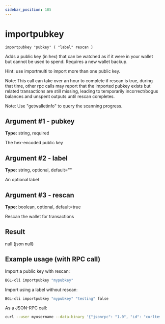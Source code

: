 ```yaml
---
sidebar_position: 105
---
```


# importpubkey

`importpubkey "pubkey" ( "label" rescan )`

Adds a public key (in hex) that can be watched as if it were in your wallet but cannot be used to spend. Requires a new wallet backup.

Hint: use importmulti to import more than one public key.

Note: This call can take over an hour to complete if rescan is true, during that time, other rpc calls may report that the imported pubkey exists but related transactions are still missing, leading to temporarily incorrect/bogus balances and unspent outputs until rescan completes.

Note: Use "getwalletinfo" to query the scanning progress.

## Argument #1 - pubkey

**Type:** string, required

The hex-encoded public key

## Argument #2 - label

**Type:** string, optional, default=""

An optional label

## Argument #3 - rescan

**Type:** boolean, optional, default=true

Rescan the wallet for transactions

## Result

null (json null)

## Example usage (with RPC call)

Import a public key with rescan:

```sh
BGL-cli importpubkey "mypubkey"
```

Import using a label without rescan:

```sh
BGL-cli importpubkey "mypubkey" "testing" false
```

As a JSON-RPC call:

```sh
curl --user myusername --data-binary '{"jsonrpc": "1.0", "id": "curltest", "method": "importpubkey", "params": ["mypubkey", "testing", false]}' -H 'content-type: text/plain;' http://127.0.0.1:8334/
```
